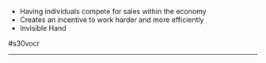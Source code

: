 - Having individuals compete for sales within the economy
- Creates an incentive to work harder and more efficiently
- Invisible Hand

#s30vocr 

---